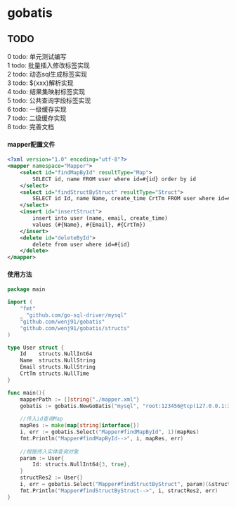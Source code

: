 # gobatis

## TODO
0 todo: 单元测试编写  
1 todo: 批量插入修改<for>标签实现  
2 todo: 动态sql生成<if>标签实现  
3 todo: ${xxx}解析实现  
4 todo: 结果集映射<resultMap>标签实现  
5 todo: 公共查询字段<sql>标签实现  
6 todo: 一级缓存实现  
7 todo: 二级缓存实现  
8 todo: 完善文档  

#### mapper配置文件
```xml
<?xml version="1.0" encoding="utf-8"?>
<mapper namespace="Mapper">
    <select id="findMapById" resultType="Map">
        SELECT id, name FROM user where id=#{id} order by id
    </select>
    <select id="findStructByStruct" resultType="Struct">
        SELECT id Id, name Name, create_time CrtTm FROM user where id=#{Id} order by id
    </select>
    <insert id="insertStruct">
        insert into user (name, email, create_time)
        values (#{Name}, #{Email}, #{CrtTm})
    </insert>
    <delete id="deleteById">
        delete from user where id=#{id}
    </delete>
</mapper>
```

#### 使用方法
```go
package main

import (
	"fmt"
	_ "github.com/go-sql-driver/mysql"
	"github.com/wenj91/gobatis"
	"github.com/wenj91/gobatis/structs"
)

type User struct {
	Id    structs.NullInt64
	Name  structs.NullString
	Email structs.NullString
	CrtTm structs.NullTime
}

func main(){
    mapperPath := []string{"./mapper.xml"}
    gobatis := gobatis.NewGoBatis("mysql", "root:123456@tcp(127.0.0.1:3306)/test?charset=utf8", mapperPath)
    
    //传入id查询Map
    mapRes := make(map[string]interface{})
    i, err := gobatis.Select("Mapper#findMapById", 1)(mapRes)
    fmt.Println("Mapper#findMapById-->", i, mapRes, err)
    	
    //根据传入实体查询对象
    param := User{
        Id: structs.NullInt64{3, true},
    }
    structRes2 := User{}
    i, err = gobatis.Select("Mapper#findStructByStruct", param)(&structRes2)
    fmt.Println("Mapper#findStructByStruct-->", i, structRes2, err)
}
```
